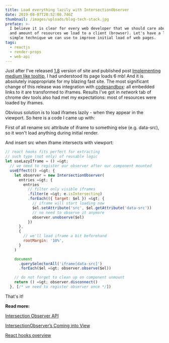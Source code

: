 ```yaml
---
title: Load everything lazily with IntersectionObserver
date: 2019-08-07T20:52:08.746Z
thumbnail: /images/uploads/blog-tech-stack.jpg
preface: >-
  I believe it is clear for every web developer that we should care about size
  and amount of resources we load to a client (browser). Let's have a look at a
  simple technique we can use to improve initial load of web pages.
tags:
  - reactjs
  - render-props
  - web-api
---
```

Just after I've released [1.8](https://www.nikitakirsanov.com/changelog/) version of site and published post [Implementing medium like tooltip](https://www.nikitakirsanov.com/blog/implementing-medium-like-tooltip/), I had understood its page loads 6 mb! And it is absolutely inappropriate for my blazing fast site. The most significant change of this release was integration with [codesandbox](https://codesandbox.io): all embedded links to it are transformed to iframes. Results I've got in _network_ tab of chrome dev tools also had met my expectations: most of resources were loaded by iframes.

Obvious solution is to load iframes lazily - when they appear in the viewport. So here is a code I came up with:

First of all rename src attribute of iframe to something else (e.g. data-src), so it won't load anything during initial render.

And insert src when iframe intersects with viewport:

```js
// react hooks fits perfect for extracting
// such type (not only) of reusable logic
let useLazyIframe = () =&gt;
  // we need to register our observer after our component mounted
  useEffect(() =&gt; {
    let observer = new IntersectionObserver(
      entries =&gt; {
        entries
          // filter only visible iframes
          .filter(e =&gt; e.isIntersecting)
          .forEach(({ target: $el }) =&gt; {
            // iframe will start loading now
            $el.setAttribute('src', $el.getAttribute('data-src'))
            // no need to observe it anymore
            observer.unobserve($el)
          })
      },
      {
        // we'll load iframe a bit beforehand
        rootMargin: '10%',
      }
    )

    document
      .querySelectorAll('iframe[data-src]')
      .forEach($el =&gt; observer.observe($el))

    // do not forget to clean up on component unmount
    return () =&gt; observer.disconnect()
  }, [/* we need to register observer once */])
```

That's it!

**Read more:**

[Intersection Observer API](https://developer.mozilla.org/en-US/docs/Web/API/Intersection_Observer_API)

[IntersectionObserver’s Coming into View](https://developers.google.com/web/updates/2016/04/intersectionobserver)

[React hooks overview](https://reactjs.org/docs/hooks-overview.html)
